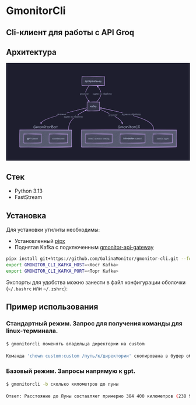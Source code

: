 # GmonitorCli
## Cli-клиент для работы с API Groq

## Архитектура
![alt text](./docs/arch.png)

## Стек
- Python 3.13
- FastStream
## Установка
Для установки утилиты необходимы:
- Установленный [pipx](https://pipx.pypa.io/stable/installation/)
- Поднятая Kafka с подключенным [gmonitor-api-gateway](https://github.com/GalinaMonitor/gmonitor-api-gateway)
```bash
pipx install git+https://github.com/GalinaMonitor/gmonitor-cli.git --force
export GMONITOR_CLI_KAFKA_HOST=<Хост Kafka>
export GMONITOR_CLI_KAFKA_PORT=<Порт Kafka>
```
Экспорты для удобства можно занести в файл конфигурации оболочки (`~/.bashrc` или `~/.zshrc`):

## Пример использования

### Стандартный режим. Запрос для получения команды для linux-терминала.
```bash
$ gmonitorcli поменять владельца директории на custom

Команда 'chown custom:custom /путь/к/директории' скопирована в буфер обмена
```
### Базовый режим. Запросы напрямую к gpt.
```bash
$ gmonitorcli -b сколько километров до луны

Ответ: Расстояние до Луны составляет примерно 384 400 километров (238 900 миль).
```
